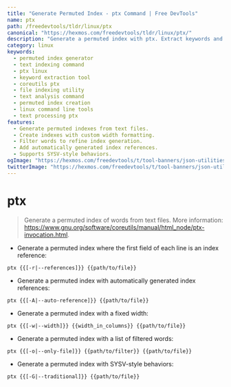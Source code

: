 ```yaml
---
title: "Generate Permuted Index - ptx Command | Free DevTools"
name: ptx
path: /freedevtools/tldr/linux/ptx
canonical: "https://hexmos.com/freedevtools/tldr/linux/ptx/"
description: "Generate a permuted index with ptx. Extract keywords and create context-aware indexes from text files with ease. Free online tool, no registration required."
category: linux
keywords:
  - permuted index generator
  - text indexing command
  - ptx linux
  - keyword extraction tool
  - coreutils ptx
  - file indexing utility
  - text analysis command
  - permuted index creation
  - linux command line tools
  - text processing ptx
features:
  - Generate permuted indexes from text files.
  - Create indexes with custom width formatting.
  - Filter words to refine index generation.
  - Add automatically generated index references.
  - Supports SYSV-style behaviors.
ogImage: "https://hexmos.com/freedevtools/t/tool-banners/json-utilities-banner.png"
twitterImage: "https://hexmos.com/freedevtools/t/tool-banners/json-utilities-banner.png"
---
```


# ptx

> Generate a permuted index of words from text files.
> More information: <https://www.gnu.org/software/coreutils/manual/html_node/ptx-invocation.html>.

- Generate a permuted index where the first field of each line is an index reference:

`ptx {{[-r|--references]}} {{path/to/file}}`

- Generate a permuted index with automatically generated index references:

`ptx {{[-A|--auto-reference]}} {{path/to/file}}`

- Generate a permuted index with a fixed width:

`ptx {{[-w|--width]}} {{width_in_columns}} {{path/to/file}}`

- Generate a permuted index with a list of filtered words:

`ptx {{[-o|--only-file]}} {{path/to/filter}} {{path/to/file}}`

- Generate a permuted index with SYSV-style behaviors:

`ptx {{[-G|--traditional]}} {{path/to/file}}`
